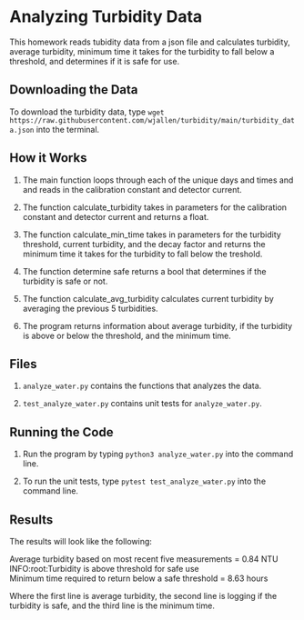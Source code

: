 Analyzing Turbidity Data
========================
This homework reads tubidity data from a json file and calculates turbidity, average turbidity, minimum time it takes for the turbidity to fall below a threshold, and determines if it is safe for use.

Downloading the Data
--------------------
To download the turbidity data, type `wget https://raw.githubusercontent.com/wjallen/turbidity/main/turbidity_data.json` into the terminal.

How it Works
------------
1. The main function loops through each of the unique days and times and and reads in the calibration constant and detector current.

2. The function calculate_turbidity takes in parameters for the calibration constant and detector current and returns a float.

3. The function calculate_min_time takes in parameters for the turbidity threshold, current turbidity, and the decay factor and returns the minimum time it takes for the turbidity to fall below the treshold.

4. The function determine safe returns a bool that determines if the turbidity is safe or not.

5. The function calculate_avg_turbidity calculates current turbidity by averaging the previous 5 turbidities.

6. The program returns information about average turbidity, if the turbidity is above or below the threshold, and the minimum time.

Files
-----
1. `analyze_water.py` contains the functions that analyzes the data.

2. `test_analyze_water.py` contains unit tests for `analyze_water.py`.

Running the Code
----------------
1. Run the program by typing `python3 analyze_water.py` into the command line.

2. To run the unit tests, type `pytest test_analyze_water.py` into the command line.

Results
-------
The results will look like the following:  

Average turbidity based on most recent five measurements = 0.84 NTU  
INFO:root:Turbidity is above threshold for safe use  
Minimum time required to return below a safe threshold = 8.63 hours  

Where the first line is average turbidity, the second line is logging if the turbidity is safe, and the third line is the minimum time.

